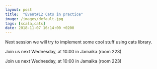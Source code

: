 ```yaml
---
layout: post
title:  "Event#12 Cats in practice"
image: /images/default.jpg
tags: [scala,cats]
date: 2018-11-07 16:14:00 +0200
---
```


Next session we will try to implement some cool stuff using cats library.

Join us next Wednesday, at 10:00 in Jamaika (room 223)[]()

Join us next Wednesday, at 10:00 in Jamaika (room 223)